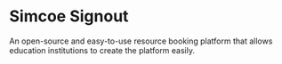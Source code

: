 # Simcoe Signout
An open-source and easy-to-use resource booking platform that allows education institutions to create the platform easily.

